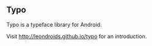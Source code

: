 ## Typo

Typo is a typeface library for Android.

Visit http://leondroids.github.io/typo for an introduction.